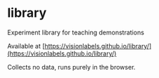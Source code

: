 # library
Experiment library for teaching demonstrations

Available at [https://visionlabels.github.io/library/](https://visionlabels.github.io/library/)

Collects no data, runs purely in the browser.
